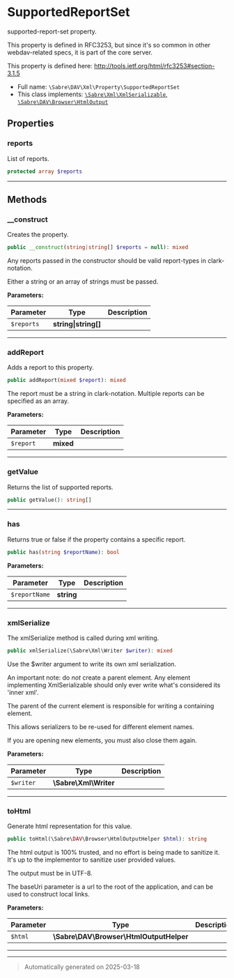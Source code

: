 
# SupportedReportSet

supported-report-set property.

This property is defined in RFC3253, but since it's
so common in other webdav-related specs, it is part of the core server.

This property is defined here:
http://tools.ietf.org/html/rfc3253#section-3.1.5

* Full name: `\Sabre\DAV\Xml\Property\SupportedReportSet`
* This class implements:
[`\Sabre\Xml\XmlSerializable`](../../../Xml/XmlSerializable.md), [`\Sabre\DAV\Browser\HtmlOutput`](../../Browser/HtmlOutput.md)



## Properties


### reports

List of reports.

```php
protected array $reports
```






***

## Methods


### __construct

Creates the property.

```php
public __construct(string|string[] $reports = null): mixed
```

Any reports passed in the constructor
should be valid report-types in clark-notation.

Either a string or an array of strings must be passed.






**Parameters:**

| Parameter | Type | Description |
|-----------|------|-------------|
| `$reports` | **string&#124;string[]** |  |





***

### addReport

Adds a report to this property.

```php
public addReport(mixed $report): mixed
```

The report must be a string in clark-notation.
Multiple reports can be specified as an array.






**Parameters:**

| Parameter | Type | Description |
|-----------|------|-------------|
| `$report` | **mixed** |  |





***

### getValue

Returns the list of supported reports.

```php
public getValue(): string[]
```












***

### has

Returns true or false if the property contains a specific report.

```php
public has(string $reportName): bool
```








**Parameters:**

| Parameter | Type | Description |
|-----------|------|-------------|
| `$reportName` | **string** |  |





***

### xmlSerialize

The xmlSerialize method is called during xml writing.

```php
public xmlSerialize(\Sabre\Xml\Writer $writer): mixed
```

Use the $writer argument to write its own xml serialization.

An important note: do _not_ create a parent element. Any element
implementing XmlSerializable should only ever write what's considered
its 'inner xml'.

The parent of the current element is responsible for writing a
containing element.

This allows serializers to be re-used for different element names.

If you are opening new elements, you must also close them again.






**Parameters:**

| Parameter | Type | Description |
|-----------|------|-------------|
| `$writer` | **\Sabre\Xml\Writer** |  |





***

### toHtml

Generate html representation for this value.

```php
public toHtml(\Sabre\DAV\Browser\HtmlOutputHelper $html): string
```

The html output is 100% trusted, and no effort is being made to sanitize
it. It's up to the implementor to sanitize user provided values.

The output must be in UTF-8.

The baseUri parameter is a url to the root of the application, and can
be used to construct local links.






**Parameters:**

| Parameter | Type | Description |
|-----------|------|-------------|
| `$html` | **\Sabre\DAV\Browser\HtmlOutputHelper** |  |





***


***
> Automatically generated on 2025-03-18
